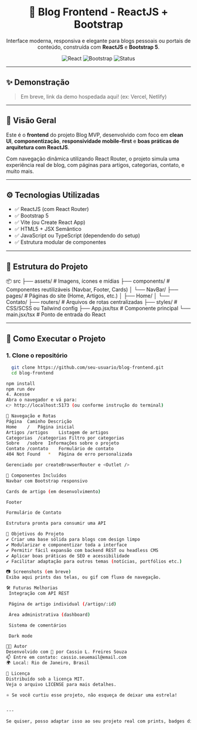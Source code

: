 <h1 align="center">📰 Blog Frontend - ReactJS + Bootstrap</h1>

<p align="center">
  Interface moderna, responsiva e elegante para blogs pessoais ou portais de conteúdo, construída com <strong>ReactJS</strong> e <strong>Bootstrap 5</strong>.
</p>

<p align="center">
  <img alt="React" src="https://img.shields.io/badge/react-18.0.0-61DAFB?style=for-the-badge&logo=react&logoColor=white" />
  <img alt="Bootstrap" src="https://img.shields.io/badge/bootstrap-5.3.0-7952B3?style=for-the-badge&logo=bootstrap&logoColor=white" />
  <img alt="Status" src="https://img.shields.io/badge/status-em%20desenvolvimento-yellow?style=for-the-badge" />
</p>

---

## ✨ Demonstração

> Em breve, link da demo hospedada aqui! (ex: Vercel, Netlify)

---

## 📌 Visão Geral

Este é o **frontend** do projeto Blog MVP, desenvolvido com foco em **clean UI**, **componentização**, **responsividade mobile-first** e **boas práticas de arquitetura com ReactJS**.

Com navegação dinâmica utilizando React Router, o projeto simula uma experiência real de blog, com páginas para artigos, categorias, contato, e muito mais.

---

## ⚙️ Tecnologias Utilizadas

- ✅ ReactJS (com React Router)
- ✅ Bootstrap 5
- ✅ Vite (ou Create React App)
- ✅ HTML5 + JSX Semântico
- ✅ JavaScript ou TypeScript (dependendo do setup)
- ✅ Estrutura modular de componentes

---

## 📁 Estrutura do Projeto
📦 src
├── assets/ # Imagens, ícones e mídias
├── components/ # Componentes reutilizáveis (Navbar, Footer, Cards)
│ └── NavBar/
├── pages/ # Páginas do site (Home, Artigos, etc.)
│ ├── Home/
│ └── Contato/
├── routers/ # Arquivos de rotas centralizadas
├── styles/ # CSS/SCSS ou Tailwind config
├── App.jsx/tsx # Componente principal
└── main.jsx/tsx # Ponto de entrada do React

---

## 🚀 Como Executar o Projeto

### 1. Clone o repositório

```bash
  git clone https://github.com/seu-usuario/blog-frontend.git
  cd blog-frontend

npm install
npm run dev
4. Acesse
Abra o navegador e vá para:
👉 http://localhost:5173 (ou conforme instrução do terminal)

🔗 Navegação e Rotas
Página	Caminho	Descrição
Home	/	Página inicial
Artigos	/artigos	Listagem de artigos
Categorias	/categorias	Filtro por categorias
Sobre	/sobre	Informações sobre o projeto
Contato	/contato	Formulário de contato
404 Not Found	*	Página de erro personalizada

Gerenciado por createBrowserRouter e <Outlet />

🧩 Componentes Incluídos
Navbar com Bootstrap responsivo

Cards de artigo (em desenvolvimento)

Footer

Formulário de Contato

Estrutura pronta para consumir uma API

🎯 Objetivos do Projeto
✔️ Criar uma base sólida para blogs com design limpo
✔️ Modularizar e componentizar toda a interface
✔️ Permitir fácil expansão com backend REST ou headless CMS
✔️ Aplicar boas práticas de SEO e acessibilidade
✔️ Facilitar adaptação para outros temas (notícias, portfólios etc.)

📷 Screenshots (em breve)
Exiba aqui prints das telas, ou gif com fluxo de navegação.

🛠️ Futuras Melhorias
 Integração com API REST

 Página de artigo individual (/artigo/:id)

 Área administrativa (dashboard)

 Sistema de comentários

 Dark mode

👨‍💻 Autor
Desenvolvido com 💙 por Cassio L. Freires Souza
📫 Entre em contato: cassio.seuemail@email.com
🌍 Local: Rio de Janeiro, Brasil

📄 Licença
Distribuído sob a licença MIT.
Veja o arquivo LICENSE para mais detalhes.

⭐ Se você curtiu esse projeto, não esqueça de deixar uma estrela!


---

Se quiser, posso adaptar isso ao seu projeto real com prints, badges dinâmicas, integração com backend, ou até criar um tema escuro. Deseja algo mais personalizado?

